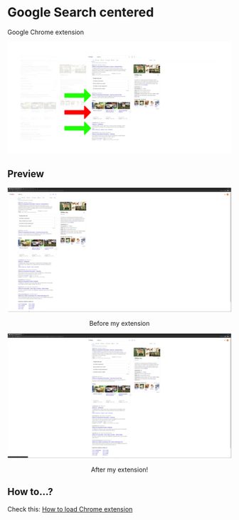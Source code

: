 # Google Search centered

Google Chrome extension

<img src="./doc/repository-open-graph.jpg" alt="wow" />

## Preview

<img src="./doc/before.png" alt="Before my extension" />
<p style="text-align: center;">Before my extension</p>

<img src="./doc/after.png" alt="After my extension" />
<p style="text-align: center;">After my extension!</p>

## How to...?

Check this: [How to load Chrome extension](https://webkul.com/blog/how-to-install-the-unpacked-extension-in-chrome/)
